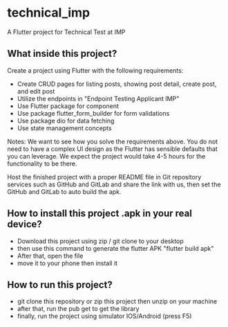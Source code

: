 # technical_imp

A Flutter project for Technical Test at IMP

## What inside this project?

Create a project using Flutter with the following requirements:

- Create CRUD pages for listing posts, showing post detail, create post, and edit post
- Utilize the endpoints in "Endpoint Testing Applicant IMP"
- Use Flutter package for component
- Use package  flutter_form_builder for form validations
- Use package dio for data fetching
- Use state management concepts

Notes: We want to see how you solve the requirements above. You do not need to have a complex UI design as the Flutter has sensible defaults that you can leverage. We expect the project would take 4-5 hours for the functionality to be there.

Host the finished project with a proper README file in Git repository services such as GitHub and GitLab and share the link with us, then set the GitHub and GitLab to auto build the apk.

## How to install this project .apk in your real device?

- Download this project using zip / git clone to your desktop
- then use this command to generate the flutter APK "flutter build apk"
- After that, open the file
- move it to your phone then install it

## How to run this project?

- git clone this repository or zip this project then unzip on your machine
- after that, run the pub get to get the library 
- finally, run the project using simulator IOS/Android (press F5)




